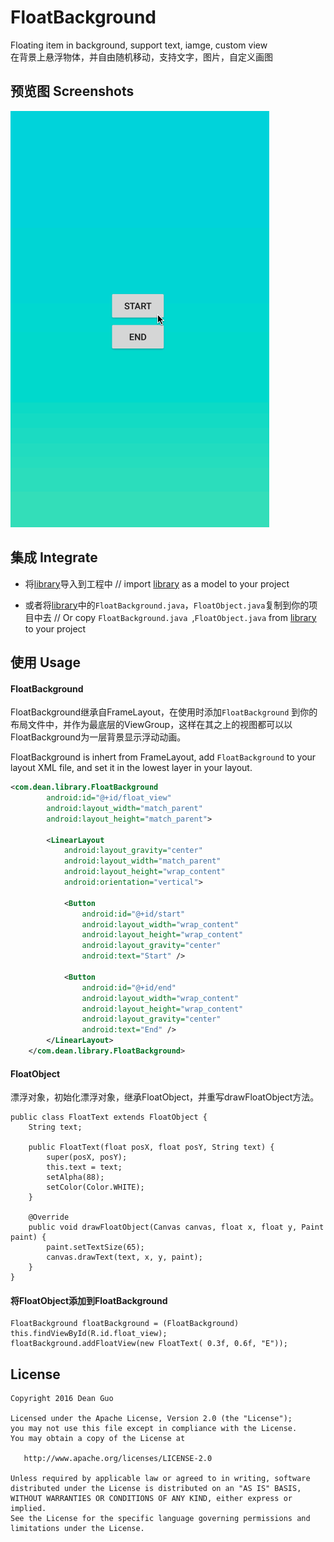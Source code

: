 # FloatBackground  

Floating item in background, support text, iamge, custom view  
在背景上悬浮物体，并自由随机移动，支持文字，图片，自定义画图  

## 预览图 Screenshots
![demo1](/screenshot/floatbackground.gif) 

## 集成 Integrate

*  将[library](/library)导入到工程中  // import [library](/library) as a model to your project
  
*  或者将[library](/library)中的`FloatBackground.java`，`FloatObject.java`复制到你的项目中去 // Or copy `FloatBackground.java `,`FloatObject.java` from [library](/library) to your project

## 使用 Usage
#### FloatBackground
FloatBackground继承自FrameLayout，在使用时添加`FloatBackground` 到你的布局文件中，并作为最底层的ViewGroup，这样在其之上的视图都可以以FloatBackground为一层背景显示浮动动画。

FloatBackground is inhert from FrameLayout, add `FloatBackground` to your layout XML file, and set it in the lowest layer in your layout.

```XML
<com.dean.library.FloatBackground
        android:id="@+id/float_view"
        android:layout_width="match_parent"
        android:layout_height="match_parent">

        <LinearLayout
            android:layout_gravity="center"
            android:layout_width="match_parent"
            android:layout_height="wrap_content"
            android:orientation="vertical">

            <Button
                android:id="@+id/start"
                android:layout_width="wrap_content"
                android:layout_height="wrap_content"
                android:layout_gravity="center"
                android:text="Start" />

            <Button
                android:id="@+id/end"
                android:layout_width="wrap_content"
                android:layout_height="wrap_content"
                android:layout_gravity="center"
                android:text="End" />
        </LinearLayout>
    </com.dean.library.FloatBackground>
```

#### FloatObject  
漂浮对象，初始化漂浮对象，继承FloatObject，并重写drawFloatObject方法。
```
public class FloatText extends FloatObject {
    String text;

    public FloatText(float posX, float posY, String text) {
        super(posX, posY);
        this.text = text;
        setAlpha(88);
        setColor(Color.WHITE);
    }

    @Override
    public void drawFloatObject(Canvas canvas, float x, float y, Paint paint) {
        paint.setTextSize(65);
        canvas.drawText(text, x, y, paint);
    }
}
```

#### 将FloatObject添加到FloatBackground
```
FloatBackground floatBackground = (FloatBackground) this.findViewById(R.id.float_view);
floatBackground.addFloatView(new FloatText( 0.3f, 0.6f, "E"));
```

## License
```
Copyright 2016 Dean Guo

Licensed under the Apache License, Version 2.0 (the "License");
you may not use this file except in compliance with the License.
You may obtain a copy of the License at

   http://www.apache.org/licenses/LICENSE-2.0

Unless required by applicable law or agreed to in writing, software
distributed under the License is distributed on an "AS IS" BASIS,
WITHOUT WARRANTIES OR CONDITIONS OF ANY KIND, either express or implied.
See the License for the specific language governing permissions and
limitations under the License.
```
